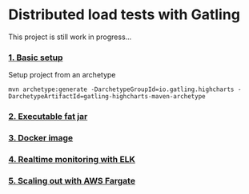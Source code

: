 # Distributed load tests with Gatling

This project is still work in progress...

### [1. Basic setup](../../tree/01_setup)
Setup project from an archetype

```
mvn archetype:generate -DarchetypeGroupId=io.gatling.highcharts -DarchetypeArtifactId=gatling-highcharts-maven-archetype
```

### [2. Executable fat jar](../../compare/01_setup...02_fat_jar)

### [3. Docker image](../../compare/02_fat_jar...03_docker)

### [4. Realtime monitoring with ELK](../../compare/03_docker...04_realtime_reporting)

### [5. Scaling out with AWS Fargate](../../compare/04_realtime_reporting...05_fargate)